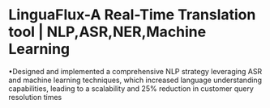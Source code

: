 # LinguaFlux-A Real-Time Translation tool | NLP,ASR,NER,Machine Learning
•Designed and implemented a comprehensive NLP strategy leveraging ASR and machine learning
techniques, which increased language understanding capabilities, leading to a scalability and 25% reduction in customer
query resolution times
